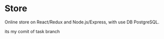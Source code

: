 # Store
Online store on React/Redux and Node.js/Express, with use DB PostgreSQL.

its my comit of task branch
